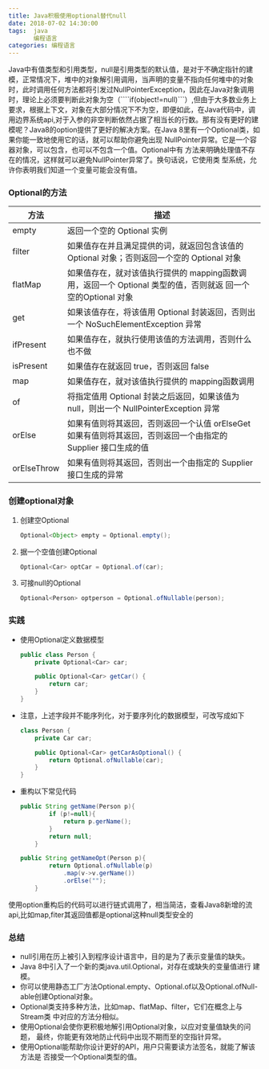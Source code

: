```yaml
---
title: Java积极使用optional替代null
date: 2018-07-02 14:30:00
tags:  java
       编程语言
categories: 编程语言 
---
```

  Java中有值类型和引用类型，null是引用类型的默认值，是对于不确定指针的建模，正常情况下，堆中的对象解引用调用，当声明的变量不指向任何堆中的对象时，此时调用任何方法都将引发过NullPointerException，因此在Java对象调用时，理论上必须要判断此对象为空（````if(object!=null)```）,但由于大多数业务上要求，根据上下文，对象在大部分情况下不为空，即便如此，在Java代码中，调用边界系统api,对于入参的非空判断依然占据了相当长的行数。那有没有更好的建模呢？Java8的option<T>提供了更好的解决方案。在Java 8里有一个Optional<T>类，如果你能一致地使用它的话，就可以帮助你避免出现 NullPointer异常。它是一个容器对象，可以包含，也可以不包含一个值。Optional<T>中有 方法来明确处理值不存在的情况，这样就可以避免NullPointer异常了。换句话说，它使用类 型系统，允许你表明我们知道一个变量可能会没有值。

### Optional的方法 

|方法|描述|
|-|-|
|empty |返回一个空的 Optional 实例|
|filter|如果值存在并且满足提供的词，就返回包含该值的 Optional 对象；否则返回一个空的 Optional 对象|
|flatMap| 如果值存在，就对该值执行提供的 mapping函数调用，返回一个 Optional 类型的值，否则就返 回一个空的Optional 对象 
|get| 如果该值存在，将该值用 Optional 封装返回，否则出一个 NoSuchElementException 异常 |
|ifPresent| 如果值存在，就执行使用该值的方法调用，否则什么也不做| 
|isPresent| 如果值存在就返回 true，否则返回 false |
|map |如果值存在，就对该值执行提供的 mapping函数调用| 
|of| 将指定值用 Optional 封装之后返回，如果该值为 null，则出一个 NullPointerException 异常 |ofNullable| 将指定值用 Optional 封装之后返回，如果该值为 null，则返回一个空的 Optional 对象 
|orElse| 如果有值则将其返回，否则返回一个认值 orElseGet 如果有值则将其返回，否则返回一个由指定的 Supplier 接口生成的值 
|orElseThrow| 如果有值则将其返回，否则出一个由指定的 Supplier 接口生成的异常
### 创建optional对象
1.  创建空Optional
    ```java
    Optional<Object> empty = Optional.empty();
    ```
 1. 据一个空值创建Optional 
    ```java
    Optional<Car> optCar = Optional.of(car); 
    ```
1. 可接null的Optional 
    ```java
    Optional<Person> optperson = Optional.ofNullable(person); 
    ```
### 实践
-  使用Optional定义数据模型
    ```java
    public class Person {
        private Optional<Car> car;

        public Optional<Car> getCar() {
            return car;
        }
    }
    ``` 
- 注意，上述字段并不能序列化，对于要序列化的数据模型，可改写成如下
    ```java
    class Person {
        private Car car;

        public Optional<Car> getCarAsOptional() {
            return Optional.ofNullable(car);
        }
    }
    ```
- 重构以下常见代码
    ```java
    public String getName(Person p){
            if (p!=null){
                return p.gerName();
            }
            return null;
        }
    ```
    ```java
    public String getNameOpt(Person p){
            return Optional.ofNullable(p)
                .map(v->v.gerName())
                .orElse("");
        }
    ```
使用option重构后的代码可以进行链式调用了，相当简洁，查看Java8新增的流api,比如map,fiter其返回值都是optional这种null类型安全的
### 总结
- null引用在历上被引入到程序设计语言中，目的是为了表示变量值的缺失。 
- Java 8中引入了一个新的类java.util.Optional<T>，对存在或缺失的变量值进行 建模。
- 你可以使用静态工厂方法Optional.empty、Optional.of以及Optional.ofNull- able创建Optional对象。 
- Optional类支持多种方法，比如map、flatMap、filter，它们在概念上与Stream类 中对应的方法分相似。 
- 使用Optional会使你更积极地解引用Optional对象，以应对变量值缺失的问题， 最终，你能更有效地防止代码中出现不期而至的空指针异常。 
- 使用Optional能帮助你设计更好的API，用户只需要读方法签名，就能了解该方法是 否接受一个Optional类型的值。 